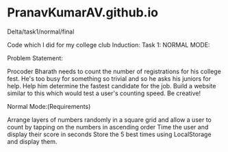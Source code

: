 # PranavKumarAV.github.io
 Delta/task1/normal/final

Code which I did for my college club Induction:
Task 1: NORMAL MODE:

Problem Statement:

Procoder Bharath needs to count the number of registrations for his college fest. He's too busy for something so trivial and so he asks his juniors for help. Help him determine the fastest candidate for the job. Build a website similar to this which would test a user's counting speed. Be creative!

Normal Mode:(Requirements)

Arrange layers of numbers randomly in a square grid and allow a user to count by tapping on the numbers in ascending order
Time the user and display their score in seconds
Store the 5 best times using LocalStorage and display them.
